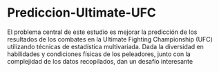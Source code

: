 # Prediccion-Ultimate-UFC
El problema central de este estudio es mejorar la predicción de los resultados de los combates en la Ultimate Fighting Championship (UFC) utilizando técnicas de estadística multivariada. Dada la diversidad en habilidades y condiciones físicas de los peleadores, junto con la complejidad de los datos recopilados, dan un desafío interesante
